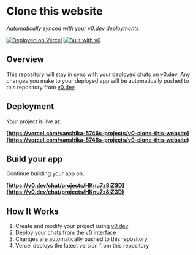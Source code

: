 # Clone this website

*Automatically synced with your [v0.dev](https://v0.dev) deployments*

[![Deployed on Vercel](https://img.shields.io/badge/Deployed%20on-Vercel-black?style=for-the-badge&logo=vercel)](https://vercel.com/vanshika-5746s-projects/v0-clone-this-website)
[![Built with v0](https://img.shields.io/badge/Built%20with-v0.dev-black?style=for-the-badge)](https://v0.dev/chat/projects/HKnu7z8iZGD)

## Overview

This repository will stay in sync with your deployed chats on [v0.dev](https://v0.dev).
Any changes you make to your deployed app will be automatically pushed to this repository from [v0.dev](https://v0.dev).

## Deployment

Your project is live at:

**[https://vercel.com/vanshika-5746s-projects/v0-clone-this-website](https://vercel.com/vanshika-5746s-projects/v0-clone-this-website)**

## Build your app

Continue building your app on:

**[https://v0.dev/chat/projects/HKnu7z8iZGD](https://v0.dev/chat/projects/HKnu7z8iZGD)**

## How It Works

1. Create and modify your project using [v0.dev](https://v0.dev)
2. Deploy your chats from the v0 interface
3. Changes are automatically pushed to this repository
4. Vercel deploys the latest version from this repository
